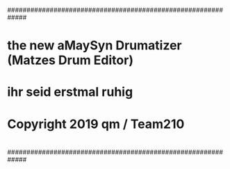 #############################################################
#
#       the new aMaySyn Drumatizer (Matzes Drum Editor)
#       ihr seid erstmal ruhig
#       Copyright 2019 qm / Team210
#
#############################################################